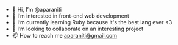 - 👋 Hi, I’m @aparaniti
- 👀 I’m interested in front-end web development
- 🌱 I’m currently learning Ruby because it's the best lang ever <3
- 💞️ I’m looking to collaborate on an interesting project
- 📫 How to reach me aparaniti@gmail.com

<!---
aparaniti/aparaniti is a ✨ special ✨ repository because its `README.md` (this file) appears on your GitHub profile.
You can click the Preview link to take a look at your changes.
--->
